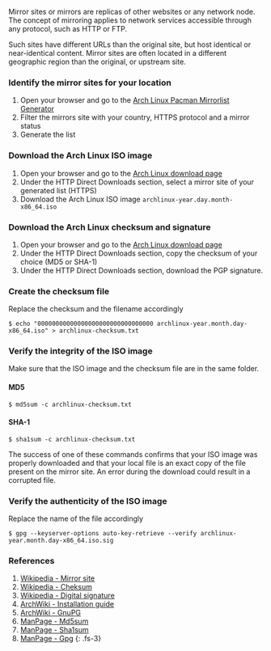 Mirror sites or mirrors are replicas of other websites or any network node. The concept of mirroring applies to network services accessible through any protocol, such as HTTP or FTP.

Such sites have different URLs than the original site, but host identical or near-identical content. Mirror sites are often located in a different geographic region than the original, or upstream site.

### Identify the mirror sites for your location
1. Open your browser and go to the [Arch Linux Pacman Mirrorlist Generator](https://www.archlinux.org/mirrorlist/)
1. Filter the mirrors site with your country, HTTPS protocol and a mirror status
1. Generate the list

### Download the Arch Linux ISO image
1. Open your browser and go to the [Arch Linux download page](https://www.archlinux.org/download/)
1. Under the HTTP Direct Downloads section, select a mirror site of your generated list (HTTPS)
1. Download the Arch Linux ISO image `archlinux-year.day.month-x86_64.iso`

### Download the Arch Linux checksum and signature
1. Open your browser and go to the [Arch Linux download page](https://www.archlinux.org/download/)
1. Under the HTTP Direct Downloads section, copy the checksum of your choice (MD5 or SHA-1)
1. Under the HTTP Direct Downloads section, download the PGP signature.

### Create the checksum file

Replace the checksum and the filename accordingly

```
$ echo "00000000000000000000000000000000 archlinux-year.month.day-x86_64.iso" > archlinux-checksum.txt
```

### Verify the integrity of the ISO image

Make sure that the ISO image and the checksum file are in the same folder.

#### MD5
```
$ md5sum -c archlinux-checksum.txt
```

#### SHA-1
```
$ sha1sum -c archlinux-checksum.txt
```

The success of one of these commands confirms that your ISO image was properly downloaded and that your local file is an exact copy of the file present on the mirror site. An error during the download could result in a corrupted file.

### Verify the authenticity of the ISO image

Replace the name of the file accordingly

```
$ gpg --keyserver-options auto-key-retrieve --verify archlinux-year.month.day-x86_64.iso.sig
```

### References

1. [Wikipedia - Mirror site](https://en.wikipedia.org/wiki/Mirror_site)
1. [Wikipedia - Cheksum](https://en.wikipedia.org/wiki/Checksum)
1. [Wikipedia - Digital signature](https://en.wikipedia.org/wiki/Digital_signature)
1. [ArchWiki - Installation guide](https://wiki.archlinux.org/index.php/Installation_guide#Verify_signature)
1. [ArchWiki - GnuPG](https://wiki.archlinux.org/index.php/GnuPG)
1. [ManPage - Md5sum](https://jlk.fjfi.cvut.cz/arch/manpages/man/core/coreutils/md5sum.1.en)
1. [ManPage - Sha1sum](https://jlk.fjfi.cvut.cz/arch/manpages/man/core/coreutils/sha1sum.1.en)
1. [ManPage - Gpg](https://jlk.fjfi.cvut.cz/arch/manpages/man/core/gnupg/gpg.1.en)
{: .fs-3}
